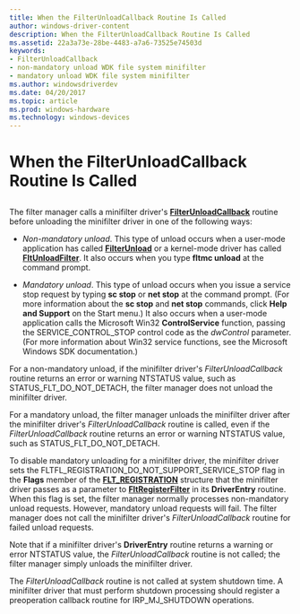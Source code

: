 ```yaml
---
title: When the FilterUnloadCallback Routine Is Called
author: windows-driver-content
description: When the FilterUnloadCallback Routine Is Called
ms.assetid: 22a3a73e-28be-4483-a7a6-73525e74503d
keywords:
- FilterUnloadCallback
- non-mandatory unload WDK file system minifilter
- mandatory unload WDK file system minifilter
ms.author: windowsdriverdev
ms.date: 04/20/2017
ms.topic: article
ms.prod: windows-hardware
ms.technology: windows-devices
---
```


# When the FilterUnloadCallback Routine Is Called


## <span id="ddk_when_the_filterunloadcallback_routine_is_called_if"></span><span id="DDK_WHEN_THE_FILTERUNLOADCALLBACK_ROUTINE_IS_CALLED_IF"></span>


The filter manager calls a minifilter driver's [**FilterUnloadCallback**](https://msdn.microsoft.com/library/windows/hardware/ff551085) routine before unloading the minifilter driver in one of the following ways:

-   *Non-mandatory unload*. This type of unload occurs when a user-mode application has called [**FilterUnload**](https://msdn.microsoft.com/library/windows/hardware/ff541516) or a kernel-mode driver has called [**FltUnloadFilter**](https://msdn.microsoft.com/library/windows/hardware/ff544602). It also occurs when you type **fltmc unload** at the command prompt.

-   *Mandatory unload*. This type of unload occurs when you issue a service stop request by typing **sc stop** or **net stop** at the command prompt. (For more information about the **sc stop** and **net stop** commands, click **Help and Support** on the Start menu.) It also occurs when a user-mode application calls the Microsoft Win32 **ControlService** function, passing the SERVICE\_CONTROL\_STOP control code as the *dwControl* parameter. (For more information about Win32 service functions, see the Microsoft Windows SDK documentation.)

For a non-mandatory unload, if the minifilter driver's *FilterUnloadCallback* routine returns an error or warning NTSTATUS value, such as STATUS\_FLT\_DO\_NOT\_DETACH, the filter manager does not unload the minifilter driver.

For a mandatory unload, the filter manager unloads the minifilter driver after the minifilter driver's *FilterUnloadCallback* routine is called, even if the *FilterUnloadCallback* routine returns an error or warning NTSTATUS value, such as STATUS\_FLT\_DO\_NOT\_DETACH.

To disable mandatory unloading for a minifilter driver, the minifilter driver sets the FLTFL\_REGISTRATION\_DO\_NOT\_SUPPORT\_SERVICE\_STOP flag in the **Flags** member of the [**FLT\_REGISTRATION**](https://msdn.microsoft.com/library/windows/hardware/ff544811) structure that the minifilter driver passes as a parameter to [**FltRegisterFilter**](https://msdn.microsoft.com/library/windows/hardware/ff544305) in its **DriverEntry** routine. When this flag is set, the filter manager normally processes non-mandatory unload requests. However, mandatory unload requests will fail. The filter manager does not call the minifilter driver's *FilterUnloadCallback* routine for failed unload requests.

Note that if a minifilter driver's **DriverEntry** routine returns a warning or error NTSTATUS value, the *FilterUnloadCallback* routine is not called; the filter manager simply unloads the minifilter driver.

The *FilterUnloadCallback* routine is not called at system shutdown time. A minifilter driver that must perform shutdown processing should register a preoperation callback routine for IRP\_MJ\_SHUTDOWN operations.

 

 




